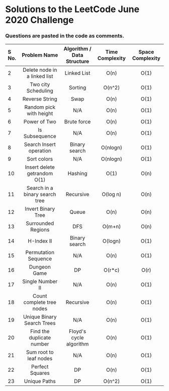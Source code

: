 # Solutions to the LeetCode June 2020 Challenge

### Questions are pasted in the code as comments.
| S No. | Problem Name | Algorithm / Data Structure | Time Complexity | Space Complexity |
| :--- | :---: | :---: | :---: | :---: | 
| 2 | Delete node in a linked list | Linked List | O(n) | O(1) |
| 3 | Two city Scheduling | Sorting | O(n^2) | O(1) |
| 4 | Reverse String | Swap | O(n)| O(1) |
| 5 | Random pick with height | N/A| O(n)| O(1) |
| 6 | Power of Two  | Brute force| O(n)| O(1) |
| 7 | Is Subsequence| N/A| O(n)| O(1) |
| 8 | Search Insert operation| Binary search| O(nlogn)| O(1) |
| 9 | Sort colors| N/A| O(nlogn)| O(1) |
| 10 | Insert delete getrandom O(1)|Hashing|O(1)| O(n) |
| 11 | Search in a binary search tree|Recursive|O(log n)| O(n) |
| 12 | Invert Binary Tree| Queue | O(n) | O(n) |
| 13 | Surrounded Regions| DFS | O(m+n) | O(n) |
| 14 | H-Index II| Binary search | O(logn) | O(1) |
| 15 | Permutation Sequence| N/A| O(n) | O(1) |
| 16 | Dungeon Game| DP| O(r*c) | O(r) |
| 17 | Single Number II| N/A| O(n) | O(1) |
| 18 | Count complete tree nodes| Recursive| O(n) | O(1) |
| 19 | Unique Binary Search Trees| N/A| O(n) | O(1) |
| 20 | Find the duplicate number| Floyd's cycle algorithm| O(n) | O(1) |
| 21 | Sum root to leaf nodes| N/A| O(n) | O(1) |
| 22 | Perfect Squares| DP | O(n) | O(1) |
| 23 | Unique Paths| DP | O(n^2) | O(1) |